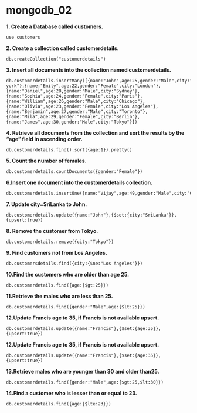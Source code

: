 # mongodb_02

**1. Create a Database called customers.**
```
use customers
```

**2. Create a collection called customerdetails.**
```
db.createCollection("customerdetails")
```

**3. Insert all documents into the collection named   customerdetails.**
```
db.customerdetails.insertMany([{name:"John",age:25,gender:"Male",city:"New york"},{name:"Emily",age:22,gender:"Female",city:"London"},{name:"Daniel",age:28,gender:"Male",city:"Sydney"},{name:"Sophia",age:24,gender:"Female",city:"Paris"},{name:"William",age:26,gender:"Male",city:"Chicago"},{name:"Olivia",age:23,gender:"Female",city:"Los Angeles"},{name:"Benjamin",age:27,gender:"Male",city:"Toronto"},{name:"Mila",age:29,gender:"Female",city:"Berlin"},{name:"James",age:30,gender:"Male",city:"Tokyo"}])
```

**4. Retrieve all documents from the collection and sort the results by the “age” field    in ascending order.**
```
db.customerdetails.find().sort({age:1}).pretty()
```

**5. Count the number of females.**
```
db.customerdetails.countDocuments({gender:"Female"})
```

**6.Insert one document into the customerdetails collection.**
```
db.customerdetails.insertOne({name:"Vijay",age:49,gender:"Male",city:"Chennai"})
```

**7. Update city=SriLanka to John.**
```
db.customerdetails.update({name:"John"},{$set:{city:"SriLanka"}},{upsert:true})
```

**8. Remove the customer from Tokyo.**
```
db.customerdetails.remove({city:"Tokyo"})
```

**9.  Find customers not from Los Angeles.**
```
db.customersdetails.find({city:{$ne:"Los Angeles"}})
```

**10.Find the customers who are older than age 25.**
```
db.customerdetails.find({age:{$gt:25}})
```

**11.Retrieve the males who are less than 25.**
```
db.customerdetails.find({gender:"Male",age:{$lt:25}})
```

**12.Update Francis age to 35, if Francis is not available upsert.**
```
db.customerdetails.update({name:"Francis"},{$set:{age:35}},{upsert:true})
```

**12.Update Francis age to 35, if Francis is not available upsert.**
```
db.customerdetails.update({name:"Francis"},{$set:{age:35}},{upsert:true})
```

**13.Retrieve males who are younger than 30 and older than25.**
```
db.customerdetails.find({gender:"Male",age:{$gt:25,$lt:30}})
```

**14.Find a customer who is lesser than or equal to 23.**
```
db.customerdetails.find({age:{$lte:23}})
```














